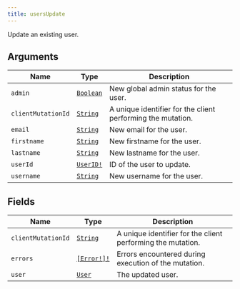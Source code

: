 ```yaml
---
title: usersUpdate
---
```


Update an existing user.

## Arguments

| Name | Type | Description |
|------|------|-------------|
| `admin` | [`Boolean`](../scalar/boolean.md) | New global admin status for the user. |
| `clientMutationId` | [`String`](../scalar/string.md) | A unique identifier for the client performing the mutation. |
| `email` | [`String`](../scalar/string.md) | New email for the user. |
| `firstname` | [`String`](../scalar/string.md) | New firstname for the user. |
| `lastname` | [`String`](../scalar/string.md) | New lastname for the user. |
| `userId` | [`UserID!`](../scalar/userid.md) | ID of the user to update. |
| `username` | [`String`](../scalar/string.md) | New username for the user. |

## Fields

| Name | Type | Description |
|------|------|-------------|
| `clientMutationId` | [`String`](../scalar/string.md) | A unique identifier for the client performing the mutation. |
| `errors` | [`[Error!]!`](../union/error.md) | Errors encountered during execution of the mutation. |
| `user` | [`User`](../object/user.md) | The updated user. |
